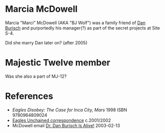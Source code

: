 # Marcia McDowell

Marcia "Marci" McDowell (AKA "BJ Wolf") was a family friend of [Dan Burisch](burisch_dan.md) and purportedly his manager(?) as part of the secret projects at Site S-4.

Did she marry Dan later on? (after 2005)

# Majestic Twelve member

Was she also a part of MJ-12?

# References

- *Eagles Disobey: The Case for Inca City, Mars* 1998 ISBN 9780964809024
- [Eagles Unchained correspondence](https://web.archive.org/web/20041031135637/http://solder.ath.cx/Burisch/eagles/) c.2001/2002
- McDowell email [Dr. Dan Burisch Is Alive!](https://web.archive.org/web/20051225060246/http://www.rense.com/general34/alive.htm) 2003-02-13
